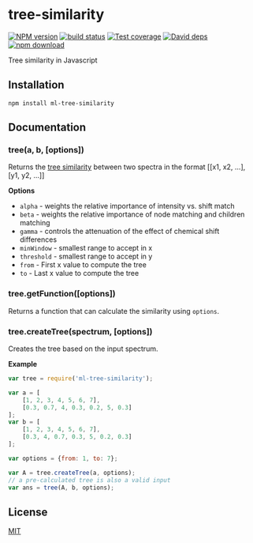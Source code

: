 # tree-similarity

  [![NPM version][npm-image]][npm-url]
  [![build status][travis-image]][travis-url]
  [![Test coverage][coveralls-image]][coveralls-url]
  [![David deps][david-image]][david-url]
  [![npm download][download-image]][download-url]

Tree similarity in Javascript

## Installation

`npm install ml-tree-similarity`

## Documentation

### tree(a, b, [options])

Returns the [tree similarity](http://www.researchgate.net/publication/257035181_Fast_and_shift-insensitive_similarity_comparisons_of_NMR_using_a_tree-representation_of_spectra) between two spectra in the format [[x1, x2, ...], [y1, y2, ...]]

__Options__

* `alpha` - weights the relative importance of intensity vs. shift match
* `beta` - weights the relative importance of node matching and children matching
* `gamma` - controls the attenuation of the effect of chemical shift differences
* `minWindow` - smallest range to accept in x
* `threshold` - smallest range to accept in y
* `from` - First x value to compute the tree
* `to` - Last x value to compute the tree

### tree.getFunction([options])

Returns a function that can calculate the similarity using `options`.

### tree.createTree(spectrum, [options])

Creates the tree based on the input spectrum.

__Example__

```js
var tree = require('ml-tree-similarity');

var a = [
    [1, 2, 3, 4, 5, 6, 7],
    [0.3, 0.7, 4, 0.3, 0.2, 5, 0.3]
];
var b = [
    [1, 2, 3, 4, 5, 6, 7],
    [0.3, 4, 0.7, 0.3, 5, 0.2, 0.3]
];

var options = {from: 1, to: 7};

var A = tree.createTree(a, options);
// a pre-calculated tree is also a valid input
var ans = tree(A, b, options);
```

## License

  [MIT](./LICENSE)

[npm-image]: https://img.shields.io/npm/v/ml-tree-similarity.svg?style=flat-square
[npm-url]: https://npmjs.org/package/ml-tree-similarity
[travis-image]: https://img.shields.io/travis/mljs/tree-similarity/master.svg?style=flat-square
[travis-url]: https://travis-ci.org/mljs/tree-similarity
[coveralls-image]: https://img.shields.io/coveralls/mljs/tree-similarity.svg?style=flat-square
[coveralls-url]: https://coveralls.io/github/mljs/tree-similarity
[david-image]: https://img.shields.io/david/mljs/tree-similarity.svg?style=flat-square
[david-url]: https://david-dm.org/mljs/tree-similarity
[download-image]: https://img.shields.io/npm/dm/ml-tree-similarity.svg?style=flat-square
[download-url]: https://npmjs.org/package/ml-tree-similarity
